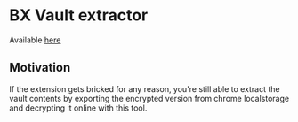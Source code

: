 # BX Vault extractor

Available [here](https://rainbow-me.github.io/bx-vault-extractor/)

## Motivation
If the extension gets bricked for any reason, you're still able to extract the vault contents by exporting the encrypted version from chrome localstorage and decrypting it online with this tool.



